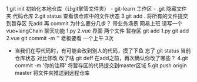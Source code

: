 1.git init 初始化本地仓库（让git掌管文件夹）
    - git-learn 工作区
    - .git 隐藏文件夹 代码仓库
2.git status 查看该仓库中的文件状态
3.git add . 将所有的文件提交到暂存区
    先add 再 commit
    为什么要分几步？
    带业务场景
    网易上班 请写一个vue+langChain 聊天功能
    1.py
    2.vue 界面
    两个文件    暂存区
    git add 1.py
    git add 2.vue
    git commit -m '' 老板要看
    一个上午 3次 
- 当我们在写代码时，有可能会改到别人的代码，摸了下鱼   忘了
    git status 当前仓库状态
    对比修改    改了啥
    git deff 在add之前，再次确认你改了哪些？
4.git commit -m '你的注释' 将暂存区的代码提交到master区域
5.git push origin master  将文件夹推送到远程仓库